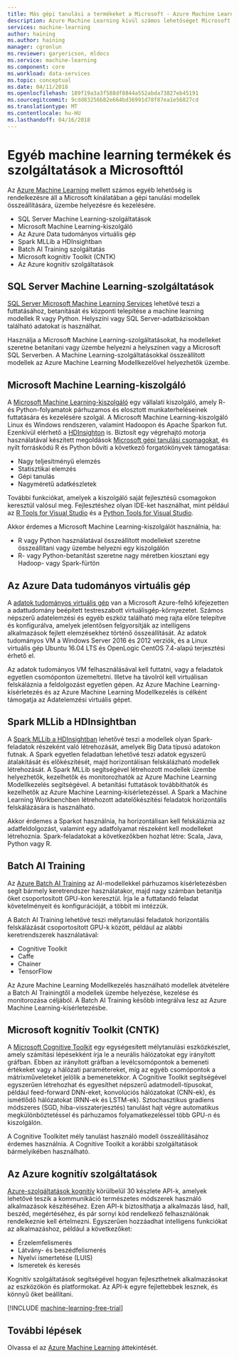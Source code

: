 ```yaml
---
title: Más gépi tanulási a termékeket a Microsoft - Azure Machine Learning |} Microsoft Docs
description: Azure Machine Learning kívül számos lehetőséget Microsoft létre, telepítheti és kezelheti a gépi tanulási modellek.
services: machine-learning
author: haining
ms.author: haining
manager: cgronlun
ms.reviewer: garyericson, mldocs
ms.service: machine-learning
ms.component: core
ms.workload: data-services
ms.topic: conceptual
ms.date: 04/11/2018
ms.openlocfilehash: 189f19a3a3f588df8844a552abda73827eb45191
ms.sourcegitcommit: 9cdd83256b82e664bd36991d78f87ea1e56827cd
ms.translationtype: MT
ms.contentlocale: hu-HU
ms.lasthandoff: 04/16/2018
---
```

# <a name="other-machine-learning-products-and-services-from-microsoft"></a>Egyéb machine learning termékek és szolgáltatások a Microsofttól

Az [Azure Machine Learning](overview-what-is-azure-ml.md) mellett számos egyéb lehetőség is rendelkezésre áll a Microsoft kínálatában a gépi tanulási modellek összeállítására, üzembe helyezésre és kezelésére. 
* SQL Server Machine Learning-szolgáltatások
* Microsoft Machine Learning-kiszolgáló
* Az Azure Data tudományos virtuális gép
* Spark MLLib a HDInsightban
* Batch AI Training szolgáltatás
* Microsoft kognitív Toolkit (CNTK)
* Az Azure kognitív szolgáltatások


## <a name="sql-server-machine-learning-services"></a>SQL Server Machine Learning-szolgáltatások
[SQL Server Microsoft Machine Learning Services](https://docs.microsoft.com/sql/advanced-analytics/r/r-services) lehetővé teszi a futtatásához, betanítását és központi telepítése a machine learning modellek R vagy Python. Helyszíni vagy SQL Server-adatbázisokban található adatokat is használhat. 

Használja a Microsoft Machine Learning-szolgáltatásokat, ha modelleket szeretne betanítani vagy üzembe helyezni a helyszínen vagy a Microsoft SQL Serverben. A Machine Learning-szolgáltatásokkal összeállított modellek az Azure Machine Learning Modellkezelővel helyezhetők üzembe. 

## <a name="microsoft-machine-learning-server"></a>Microsoft Machine Learning-kiszolgáló 
A [Microsoft Machine Learning-kiszolgáló](https://docs.microsoft.com/sql/advanced-analytics/r/r-server-standalone) egy vállalati kiszolgáló, amely R- és Python-folyamatok párhuzamos és elosztott munkaterheléseinek futtatására és kezelésére szolgál. A Microsoft Machine Learning-kiszolgáló Linux és Windows rendszeren, valamint Hadoopon és Apache Sparkon fut. Ezenkívül elérhető a [HDInsighton](https://azure.microsoft.com/services/hdinsight/r-server/) is. Biztosít egy végrehajtó motorja használatával készített megoldások [Microsoft gépi tanulási csomagokat](https://docs.microsoft.com/r-server/r/concept-what-is-the-microsoftml-package), és nyílt forráskódú R és Python bővíti a következő forgatókönyvek támogatása:

- Nagy teljesítményű elemzés
- Statisztikai elemzés
- Gépi tanulás
- Nagyméretű adatkészletek

További funkciókat, amelyek a kiszolgáló saját fejlesztésű csomagokon keresztül valósul meg. Fejlesztéshez olyan IDE-ket használhat, mint például az [R Tools for Visual Studio](https://www.visualstudio.com/vs/rtvs/) és a [Python Tools for Visual Studio](https://www.visualstudio.com/vs/python/).

Akkor érdemes a Microsoft Machine Learning-kiszolgálót használnia, ha:

- R vagy Python használatával összeállított modelleket szeretne összeállítani vagy üzembe helyezni egy kiszolgálón
- R- vagy Python-betanítást szeretne nagy méretben kiosztani egy Hadoop- vagy Spark-fürtön

## <a name="azure-data-science-virtual-machine"></a>Az Azure Data tudományos virtuális gép
A [adatok tudományos virtuális gép](https://docs.microsoft.com/azure/machine-learning/data-science-virtual-machine/overview) van a Microsoft Azure-felhő kifejezetten a adattudomány beépített testreszabott virtuálisgép-környezetet. Számos népszerű adatelemzési és egyéb eszköz található meg rajta előre telepítve és konfigurálva, amelyek jelentősen felgyorsítják az intelligens alkalmazások fejlett elemzésekhez történő összeállítását. Az adatok tudományos VM a Windows Server 2016 és 2012 verziók, és a Linux virtuális gép Ubuntu 16.04 LTS és OpenLogic CentOS 7.4-alapú terjesztési érhető el. 

Az adatok tudományos VM felhasználásával kell futtatni, vagy a feladatok egyetlen csomóponton üzemeltetni. Illetve ha távolról kell virtuálisan felskáláznia a feldolgozást egyetlen gépen. Az Azure Machine Learning-kísérletezés és az Azure Machine Learning Modellkezelés is célként támogatja az Adatelemzési virtuális gépet. 

## <a name="spark-mllib-in-hdinsight"></a>Spark MLLib a HDInsightban
A [Spark MLLib a HDInsightban](https://docs.microsoft.com/azure/hdinsight/hdinsight-apache-spark-ipython-notebook-machine-learning) lehetővé teszi a modellek olyan Spark-feladatok részeként való létrehozását, amelyek Big Data típusú adatokon futnak. A Spark egyetlen feladatban lehetővé teszi adatok egyszerű átalakítását és előkészítését, majd horizontálisan felskálázható modellek létrehozását. A Spark MLLib segítségével létrehozott modellek üzembe helyezhetők, kezelhetők és monitorozhatók az Azure Machine Learning Modellkezelés segítségével. A betanítási futtatások továbbíthatók és kezelhetők az Azure Machine Learning-kísérletezéssel. A Spark a Machine Learning Workbenchben létrehozott adatelőkészítési feladatok horizontális felskálázására is használható. 

Akkor érdemes a Sparkot használnia, ha horizontálisan kell felskáláznia az adatfeldolgozást, valamint egy adatfolyamat részeként kell modelleket létrehoznia. Spark-feladatokat a következőkben hozhat létre: Scala, Java, Python vagy R. 

## <a name="batch-ai-training"></a>Batch AI Training 
Az [Azure Batch AI Training](https://aka.ms/batchaitraining) az AI-modellekkel párhuzamos kísérletezésben segít bármely keretrendszer használatakor, majd nagy számban betanítja őket csoportosított GPU-kon keresztül. Írja le a futtatandó feladat követelményeit és konfigurációját, a többit mi intézzük. 

A Batch AI Training lehetővé teszi mélytanulási feladatok horizontális felskálázását csoportosított GPU-k között, például az alábbi keretrendszerek használatával:

- Cognitive Toolkit
- Caffe
- Chainer
- TensorFlow

Az Azure Machine Learning Modellkezelés használható modellek átvételére a Batch AI Trainingtől a modellek üzembe helyezése, kezelése és monitorozása céljából.  A Batch AI Training később integrálva lesz az Azure Machine Learning-kísérletezésbe. 

## <a name="microsoft-cognitive-toolkit-cntk"></a>Microsoft kognitív Toolkit (CNTK)
A [Microsoft Cognitive Toolkit](https://www.microsoft.com/en-us/cognitive-toolkit/) egy egységesített mélytanulási eszközkészlet, amely számítási lépésekként írja le a neurális hálózatokat egy irányított gráfban. Ebben az irányított gráfban a levélcsomópontok a bemeneti értékeket vagy a hálózati paramétereket, míg az egyéb csomópontok a mátrixműveleteket jelölik a bemenetekkor. A Cognitive Toolkit segítségével egyszerűen létrehozhat és egyesíthet népszerű adatmodell-típusokat, például feed-forward DNN-eket, konvolúciós hálózatokat (CNN-ek), és ismétlődő hálózatokat (RNN-ek és LSTM-ek). Sztochasztikus gradiens módszeres (SGD, hiba-visszaterjesztés) tanulást hajt végre automatikus megkülönböztetéssel és párhuzamos folyamatkezeléssel több GPU-n és kiszolgálón.

A Cognitive Toolkitet mély tanulást használó modell összeállításához érdemes használnia.  A Cognitive Toolkit a korábbi szolgáltatások bármelyikében használható.

## <a name="azure-cognitive-services"></a>Az Azure kognitív szolgáltatások
[Azure-szolgáltatások kognitív](https://docs.microsoft.com/en-us/azure/#pivot=products&panel=ai) körülbelül 30 készlete API-k, amelyek lehetővé teszik a kommunikáció természetes módszerek használó alkalmazások készítéséhez. Ezen API-k biztosíthatja a alkalmazás lásd, hall, beszéd, megértéséhez, és pár sornyi kód rendelkező felhasználónak rendelkeznie kell értelmezni. Egyszerűen hozzáadhat intelligens funkciókat az alkalmazáshoz, például a következőket: 

- Érzelemfelismerés
- Látvány- és beszédfelismerés
- Nyelvi ismertetése (LUIS)
- Ismeretek és keresés

Kognitív szolgáltatások segítségével hogyan fejleszthetnek alkalmazásokat az eszközökön és platformokat. Az API-k egyre fejlettebbek lesznek, és könnyű őket beállítani. 

[!INCLUDE [machine-learning-free-trial](../../../includes/machine-learning-free-trial.md)]

## <a name="next-steps"></a>További lépések

Olvassa el az [Azure Machine Learning](overview-what-is-azure-ml.md) áttekintését.